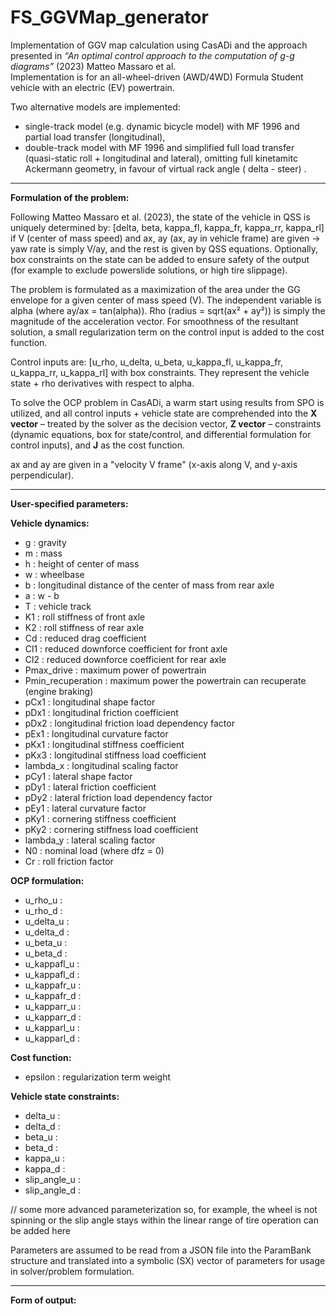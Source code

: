 # FS_GGVMap_generator

Implementation of GGV map calculation using CasADi and the approach presented in *“An optimal control approach to the computation of g-g diagrams”* (2023) Matteo Massaro et al.  
Implementation is for an all-wheel-driven (AWD/4WD) Formula Student vehicle with an electric (EV) powertrain.

Two alternative models are implemented:  
   - single-track model (e.g. dynamic bicycle model) with MF 1996 and partial load transfer (longitudinal),  
   - double-track model with MF 1996 and simplified full load transfer (quasi-static roll + longitudinal and lateral), omitting full kinetamitc Ackermann geometry, in favour of virtual rack        angle ( delta - steer) .  

---

**Formulation of the problem:**  

Following Matteo Massaro et al. (2023), the state of the vehicle in QSS is uniquely determined by: [delta, beta, kappa_fl, kappa_fr, kappa_rr, kappa_rl] if V (center of mass speed) and ax, ay (ax, ay in vehicle frame) are given → yaw rate is simply V/ay, and the rest is given by QSS equations. Optionally, box constraints on the state can be added to ensure safety of the output (for example to exclude powerslide solutions, or high tire slippage).  

The problem is formulated as a maximization of the area under the GG envelope for a given center of mass speed (V). The independent variable is alpha (where ay/ax = tan(alpha)). Rho (radius = sqrt(ax² + ay²)) is simply the magnitude of the acceleration vector. For smoothness of the resultant solution, a small regularization term on the control input is added to the cost function.  

Control inputs are: [u_rho, u_delta, u_beta, u_kappa_fl, u_kappa_fr, u_kappa_rr, u_kappa_rl] with box constraints. They represent the vehicle state + rho derivatives with respect to alpha.  

To solve the OCP problem in CasADi, a warm start using results from SPO is utilized, and all control inputs + vehicle state are comprehended into the **X vector** – treated by the solver as the decision vector, **Z vector** – constraints (dynamic equations, box for state/control, and differential formulation for control inputs), and **J** as the cost function.  

ax and ay are given in a "velocity V frame" (x-axis along V, and y-axis perpendicular).  

---

**User-specified parameters:**  

**Vehicle dynamics:**  
- g : gravity  
- m : mass  
- h : height of center of mass  
- w : wheelbase  
- b : longitudinal distance of the center of mass from rear axle  
- a : w - b  
- T : vehicle track  
- K1 : roll stiffness of front axle  
- K2 : roll stiffness of rear axle  
- Cd : reduced drag coefficient  
- Cl1 : reduced downforce coefficient for front axle  
- Cl2 : reduced downforce coefficient for rear axle  
- Pmax_drive : maximum power of powertrain  
- Pmin_recuperation : maximum power the powertrain can recuperate (engine braking)  
- pCx1 : longitudinal shape factor  
- pDx1 : longitudinal friction coefficient  
- pDx2 : longitudinal friction load dependency factor  
- pEx1 : longitudinal curvature factor  
- pKx1 : longitudinal stiffness coefficient  
- pKx3 : longitudinal stiffness load coefficient  
- lambda_x : longitudinal scaling factor  
- pCy1 : lateral shape factor  
- pDy1 : lateral friction coefficient  
- pDy2 : lateral friction load dependency factor  
- pEy1 : lateral curvature factor  
- pKy1 : cornering stiffness coefficient  
- pKy2 : cornering stiffness load coefficient  
- lambda_y : lateral scaling factor  
- N0 : nominal load (where dfz = 0)
- Cr : roll friction factor

**OCP formulation:**  
- u_rho_u :  
- u_rho_d :  
- u_delta_u :  
- u_delta_d :  
- u_beta_u :  
- u_beta_d :  
- u_kappafl_u :  
- u_kappafl_d :  
- u_kappafr_u :  
- u_kappafr_d :  
- u_kapparr_u :  
- u_kapparr_d :  
- u_kapparl_u :  
- u_kapparl_d :  

**Cost function:**  
- epsilon : regularization term weight  

**Vehicle state constraints:**  
- delta_u :  
- delta_d :  
- beta_u :  
- beta_d :  
- kappa_u :  
- kappa_d :  
- slip_angle_u :  
- slip_angle_d :  

// some more advanced parameterization so, for example, the wheel is not spinning or the slip angle stays within the linear range of tire operation can be added here  

Parameters are assumed to be read from a JSON file into the ParamBank structure and translated into a symbolic (SX) vector of parameters for usage in solver/problem formulation.  

---

**Form of output:**  

  

